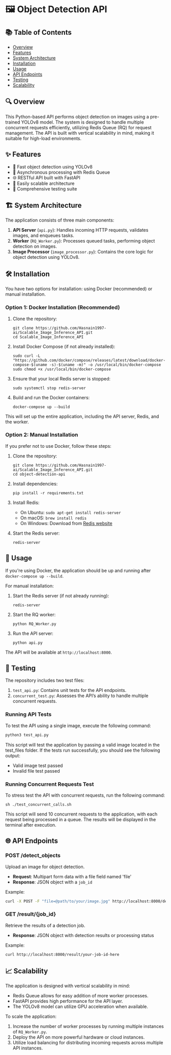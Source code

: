 # 🖼️ Object Detection API

## 📚 Table of Contents
- [Overview](#overview)
- [Features](#features)
- [System Architecture](#system-architecture)
- [Installation](#installation)
- [Usage](#usage)
- [API Endpoints](#api-endpoints)
- [Testing](#testing)
- [Scalability](#scalability)

## 🔍 Overview

This Python-based API performs object detection on images using a pre-trained YOLOv8 model. The system is designed to handle multiple concurrent requests efficiently, utilizing Redis Queue (RQ) for request management. The API is built with vertical scalability in mind, making it suitable for high-load environments.

## ✨ Features

- 🚀 Fast object detection using YOLOv8
- 🔄 Asynchronous processing with Redis Queue
- 🌐 RESTful API built with FastAPI
- 🔧 Easily scalable architecture
- 🧪 Comprehensive testing suite

## 🏗️ System Architecture

The application consists of three main components:

1. **API Server** (`api.py`): Handles incoming HTTP requests, validates images, and enqueues tasks.
2. **Worker** (`RQ_Worker.py`): Processes queued tasks, performing object detection on images.
3. **Image Processor** (`image_processor.py`): Contains the core logic for object detection using YOLOv8.

## 🛠️ Installation

You have two options for installation: using Docker (recommended) or manual installation.

### Option 1: Docker Installation (Recommended)

1. Clone the repository:
   ```
   git clone https://github.com/Hasnain1997-ai/Scalable_Image_Inference_API.git
   cd Scalable_Image_Inference_API
   ```

2. Install Docker Compose (if not already installed):
   ```
   sudo curl -L "https://github.com/docker/compose/releases/latest/download/docker-compose-$(uname -s)-$(uname -m)" -o /usr/local/bin/docker-compose
   sudo chmod +x /usr/local/bin/docker-compose
   ```

3. Ensure that your local Redis server is stopped:
   ```
   sudo systemctl stop redis-server
   ```

4. Build and run the Docker containers:
   ```
   docker-compose up --build
   ```

This will set up the entire application, including the API server, Redis, and the worker.

### Option 2: Manual Installation

If you prefer not to use Docker, follow these steps:

1. Clone the repository:
   ```
   git clone https://github.com/Hasnain1997-ai/Scalable_Image_Inference_API.git
   cd object-detection-api
   ```

2. Install dependencies:
   ```
   pip install -r requirements.txt
   ```

3. Install Redis:
   - On Ubuntu: `sudo apt-get install redis-server`
   - On macOS: `brew install redis`
   - On Windows: Download from [Redis website](https://redis.io/download)


4. Start the Redis server:
   ```
   redis-server
   ```

## 🚀 Usage

If you're using Docker, the application should be up and running after `docker-compose up --build`.

For manual installation:

1. Start the Redis server (if not already running):
   ```
   redis-server
   ```

2. Start the RQ worker:
   ```
   python RQ_Worker.py
   ```

3. Run the API server:
   ```
   python api.py
   ```

The API will be available at `http://localhost:8000`.

## 🧪 Testing

The repository includes two test files:

1. `test_api.py`: Contains unit tests for the API endpoints.
2. `concurrent_test.py`: Assesses the API’s ability to handle multiple concurrent requests.

### Running API Tests

To test the API using a single image, execute the following command:

```bash
python3 test_api.py
```

This script will test the application by passing a valid image located in the test_files folder. If the tests run successfully, you should see the following output:

- Valid image test passed
- Invalid file test passed

### Running Concurrent Requests Test
To stress test the API with concurrent requests, run the following command:
```
sh ./test_concurrent_calls.sh
```
This script will send 10 concurrent requests to the application, with each request being processed in a queue. The results will be displayed in the terminal after execution.

## 🌐 API Endpoints

### POST /detect_objects

Upload an image for object detection.

- **Request**: Multipart form data with a file field named 'file'
- **Response**: JSON object with a `job_id`

Example:
```bash
curl -X POST -F "file=@path/to/your/image.jpg" http://localhost:8000/detect_objects
```

### GET /result/{job_id}

Retrieve the results of a detection job.

- **Response**: JSON object with detection results or processing status

Example:
```bash
curl http://localhost:8000/result/your-job-id-here
```


## 📈 Scalability

The application is designed with vertical scalability in mind:

- Redis Queue allows for easy addition of more worker processes.
- FastAPI provides high performance for the API layer.
- The YOLOv8 model can utilize GPU acceleration when available.

To scale the application:

1. Increase the number of worker processes by running multiple instances of `RQ_Worker.py`.
2. Deploy the API on more powerful hardware or cloud instances.
3. Utilize load balancing for distributing incoming requests across multiple API instances.